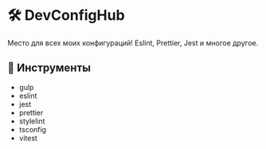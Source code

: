 # 🛠️ DevConfigHub

Место для всех моих конфигураций! Eslint, Prettier, Jest и многое другое.

## 🔮 Инструменты

- gulp
- eslint
- jest
- prettier
- stylelint
- tsconfig
- vitest
